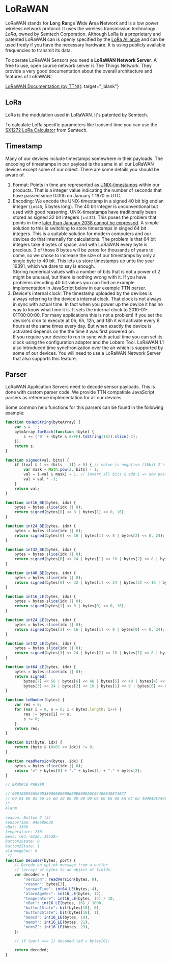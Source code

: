 # LoRaWAN
LoRaWAN stands for **Lo**ng **Ra**nge **W**ide **A**rea **N**etwork and is a low power 
wireless network protocol. It uses the wireless transmission technology *LoRa*, 
owned by Semtech Corporation. Although LoRa is a proprietary and patented LoRaWAN can 
is openly specified by the [LoRa Alliance](https://lora-alliance.org/) and can 
be used freely if you have the necessary hardware. It is using publicly available 
frequencies to transmit its data.

To operate LoRaWAN Sensors you need a **LoRaWAN Network Server**. A free to use, open source network server is The Things Network.
They provide a very good documentation about the overall architecture and features of LoRaWAN:

[LoRaWAN Documentation (by TTN)](https://www.thethingsnetwork.org/docs/){: target="_blank"}

## LoRa

LoRa is the modulation used in LoRaWAN. It's patented by Semtech.

To calculate LoRa specific parameters like transmit time you can use 
the [SX1272 LoRa Calculator](files/SX1272LoRaCalculatorSetup.exe) from Semtech.

## Timestamp

Many of our devices include timestamps somewhere in their payloads. The encoding of 
timestamps in our payload is the same in all our LoRaWAN devices except some of our oldest. 
There are some details you should be aware of.

1. Format: Points in time are represented as [UNIX-timestamps](https://en.wikipedia.org/wiki/Unix_time)
   within our products. That is a integer value indicating the number of seconds that have passed 
   since 0:00h on January 1 1970 in UTC.
2. Encoding: We encode the UNIX-timestamp in a signed 40 bit big endian integer (`int40`, 5 bytes long).
   The 40 bit integer is unconventional but used with good reasoning. UNIX-timestamps have traditionally 
   been stored as signed 32 bit integers (`int32`). This poses the problem that points in time 
   [later than January 2038 cannot be expressed](https://en.wikipedia.org/wiki/Year_2038_problem).
   A simple solution to this is switching to store timestamps in singed 64 bit integers. This is 
   a suitable solution for modern computers and our devices do that internally for calculations. 
   The problem is that 64 bit integers take 8 bytes of space, and with LoRaWAN every byte is 
   precious. 3 of those 8 bytes will be zeros for thousands of years to come, so we chose to 
   increase the size of our timestamps by only a single byte to 40 bit. This lets us store 
   timestamps up unto the year 19391, which we dare to say is enough. <br>
   Storing numerical values with a number of bits that is not a power of 2 might be unusual, but there 
   is nothing wrong with it. If you have problems decoding 40 bit values you can find an example 
   implementation in JavaScript below in our example TTN parser.
3. Device's internal clock: The timestamp uploaded by the devices is always referring to the 
   device's internal clock. That clock is not always in sync with actual time. In fact when you 
   power up the device it has no way to know what time it is. It sets the internal clock to 
   2010-01-01T00:00:00. For many applications this is not a problem! If you set the device's 
   cron to execute at 0h, 6h, 12h, and 18h it will activate every 6 hours at the same times 
   every day. But when exactly the device is activated depends on the the time it was first 
   powered on. <br>
   If you require your device to run in sync with actual time you can set its clock 
   using the configuration adapter and the Lobaro Tool. LoRaWAN 1.1 also introduced time 
   synchronization over the air which is supported by some of our devices. You will need 
   to use a LoRaWAN Network Server that also supports this feature.


## Parser

LoRaWAN Application Servers need to decode sensor payloads. This is done with custom parser code.
We provide TTN compatible JavaScript parsers as reference implementation for all our devices.

Some common help functions for this parsers can be found in the following example:

```javascript
function toHexString(byteArray) {
    var s = '';
    byteArray.forEach(function (byte) {
        s += ('0' + (byte & 0xFF).toString(16)).slice(-2);
    });
    return s;
}

function signed(val, bits) {
    if ((val & 1 << (bits - 1)) > 0) { // value is negative (16bit 2's complement)
        var mask = Math.pow(2, bits) - 1;
        val = (~val & mask) + 1; // invert all bits & add 1 => now positive value
        val = val * -1;
    }
    return val;
}

function int16_BE(bytes, idx) {
    bytes = bytes.slice(idx || 0);
    return signed(bytes[0] << 8 | bytes[1] << 0, 16);
}

function int24_BE(bytes, idx) {
    bytes = bytes.slice(idx || 0);
    return signed(bytes[0] << 16 | bytes[1] << 8 | bytes[2] << 0, 24);
}

function int32_BE(bytes, idx) {
    bytes = bytes.slice(idx || 0);
    return signed(bytes[0] << 24 | bytes[1] << 16 | bytes[2] << 8 | bytes[3] << 0, 32);
}

function int40_BE(bytes, idx) {
    bytes = bytes.slice(idx || 0);
    return signed(bytes[0] << 32 | bytes[1] << 24 | bytes[2] << 16 | bytes[3] << 8 | bytes[4] << 0, 40);
}

function int16_LE(bytes, idx) {
    bytes = bytes.slice(idx || 0);
    return signed(bytes[1] << 8 | bytes[0] << 0, 16);
}

function int24_LE(bytes, idx) {
    bytes = bytes.slice(idx || 0);
    return signed(bytes[2] << 16 | bytes[1] << 8 | bytes[0] << 0, 24);
}

function int32_LE(bytes, idx) {
    bytes = bytes.slice(idx || 0);
    return signed(bytes[3] << 24 | bytes[2] << 16 | bytes[1] << 8 | bytes[0] << 0, 32);
}

function int64_LE(bytes, idx) {
    bytes = bytes.slice(idx || 0);
    return signed(
        bytes[7] << 56 | bytes[6] << 48 | bytes[5] << 40 | bytes[4] << 32 |
        bytes[3] << 24 | bytes[2] << 16 | bytes[1] << 8 | bytes[0] << 0, 32);
}

function toNumber(bytes) {
    var res = 0;
    for (var i = 0, s = 0; i < bytes.length; i++) {
        res |= bytes[i] << s;
        s += 8;
    }
    return res;
}

function bit(byte, idx) {
    return (byte & (0x01 << idx)) != 0;
}

function readVersion(bytes, idx) {
    bytes = bytes.slice(idx || 0);
    return "v" + bytes[0] + "." + bytes[1] + "." + bytes[2];
}

// EXAMPLE PARSER:

// 0001000566566D38000000000600E600EA0C02400040E740C7
// 00 01 00 05 66 56 6D 38 00 00 00 00 06 00 E6 00 EA 0C 02 400040E740C7
/*
Alarm
----------
reason: Button 2 (5)
sensorTime: 946689638
vBat: 3306
temperature: 230
mems: <64,-6336,-14528>
button1State: 0
button2State: 1
alarmAgeSec: 6
 */
function Decoder(bytes, port) {
    // Decode an uplink message from a buffer
    // (array) of bytes to an object of fields.
    var decoded = {
        "version": readVersion(bytes, 0),
        "reason": bytes[3],
        "sensorTime": int64_LE(bytes, 4),
        "alarmAgeSec": int16_LE(bytes, 12),
        "temperature": int16_LE(bytes, 14) / 10,
        "vBat": int16_LE(bytes, 16) / 1000,
        "button1State": bit(bytes[18], 0),
        "button2State": bit(bytes[18], 1),
        "memsX": int16_LE(bytes, 19),
        "memsY": int16_LE(bytes, 21),
        "memsZ": int16_LE(bytes, 23),
    };

    // if (port === 1) decoded.led = bytes[0];

    return decoded;
}
```